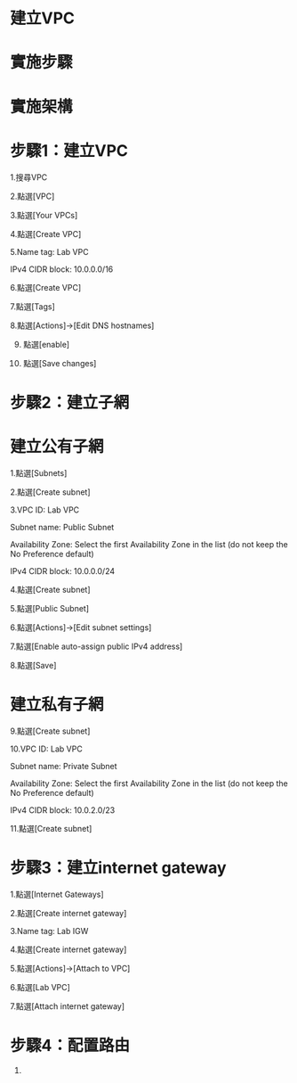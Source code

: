 # 建立VPC

# 實施步驟

# 實施架構

# 步驟1：建立VPC


1.搜尋VPC

2.點選[VPC]

3.點選[Your VPCs]

4.點選[Create VPC]

5.Name tag: Lab VPC

IPv4 CIDR block: 10.0.0.0/16

6.點選[Create VPC]

7.點選[Tags]

8.點選[Actions]->[Edit DNS hostnames]

9. 點選[enable]

10. 點選[Save changes]


# 步驟2：建立子網
# 建立公有子網
1.點選[Subnets]

2.點選[Create subnet]

3.VPC ID: Lab VPC

Subnet name: Public Subnet

Availability Zone: Select the first Availability Zone in the list (do not keep the No Preference default)

IPv4 CIDR block: 10.0.0.0/24

4.點選[Create subnet]

5.點選[Public Subnet]

6.點選[Actions]->[Edit subnet settings]

7.點選[Enable auto-assign public IPv4 address]

8.點選[Save]

# 建立私有子網
9.點選[Create subnet]

10.VPC ID: Lab VPC

Subnet name: Private Subnet

Availability Zone: Select the first Availability Zone in the list (do not keep the No Preference default)

IPv4 CIDR block: 10.0.2.0/23

11.點選[Create subnet]


# 步驟3：建立internet gateway


1.點選[Internet Gateways]

2.點選[Create internet gateway]

3.Name tag: Lab IGW

4.點選[Create internet gateway]

5.點選[Actions]->[Attach to VPC]

6.點選[Lab VPC]

7.點選[Attach internet gateway]


# 步驟4：配置路由


1.
